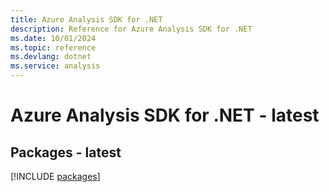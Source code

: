```yaml
---
title: Azure Analysis SDK for .NET
description: Reference for Azure Analysis SDK for .NET
ms.date: 10/01/2024
ms.topic: reference
ms.devlang: dotnet
ms.service: analysis
---
```

# Azure Analysis SDK for .NET - latest
## Packages - latest
[!INCLUDE [packages](analysis-index.md)]